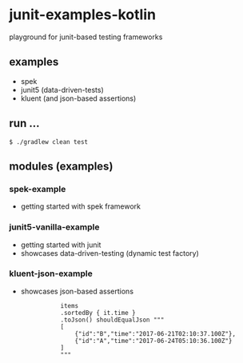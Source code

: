 # junit-examples-kotlin
playground for junit-based testing frameworks

## examples
   - spek
   - junit5 (data-driven-tests)
   - kluent (and json-based assertions)

## run ...

    $ ./gradlew clean test
    
## modules (examples)

### spek-example

   - getting started with spek framework

### junit5-vanilla-example

   - getting started with junit
   - showcases data-driven-testing (dynamic test factory)

### kluent-json-example
   - showcases json-based assertions
          
                    items
                    .sortedBy { it.time }
                    .toJson() shouldEqualJson """
                    [
                        {"id":"B","time":"2017-06-21T02:10:37.100Z"},
                        {"id":"A","time":"2017-06-24T05:10:36.100Z"}
                    ]
                    """



                    
                   
                    